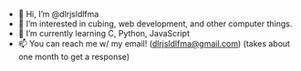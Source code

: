 - 👋 Hi, I’m @dlrjsldlfma
- 👀 I’m interested in cubing, web development, and other computer things.
- 🌱 I’m currently learning C, Python, JavaScript
- 📫 You can reach me w/ my email! (dlrjsldlfma@gmail.com) (takes about one month to get a response)

<!---
dlrjsldlfma/dlrjsldlfma is a ✨ special ✨ repository because its `README.md` (this file) appears on your GitHub profile.
You can click the Preview link to take a look at your changes.
--->
